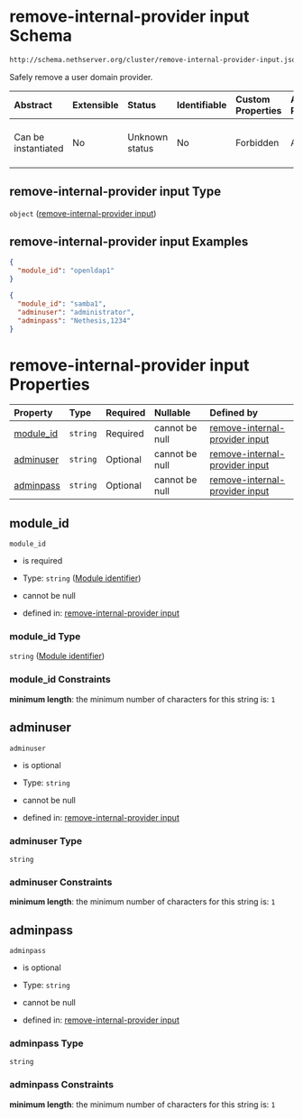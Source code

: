 # remove-internal-provider input Schema

```txt
http://schema.nethserver.org/cluster/remove-internal-provider-input.json
```

Safely remove a user domain provider.

| Abstract            | Extensible | Status         | Identifiable | Custom Properties | Additional Properties | Access Restrictions | Defined In                                                                                                |
| :------------------ | :--------- | :------------- | :----------- | :---------------- | :-------------------- | :------------------ | :-------------------------------------------------------------------------------------------------------- |
| Can be instantiated | No         | Unknown status | No           | Forbidden         | Allowed               | none                | [remove-internal-provider-input.json](cluster/remove-internal-provider-input.json "open original schema") |

## remove-internal-provider input Type

`object` ([remove-internal-provider input](remove-internal-provider-input.md))

## remove-internal-provider input Examples

```json
{
  "module_id": "openldap1"
}
```

```json
{
  "module_id": "samba1",
  "adminuser": "administrator",
  "adminpass": "Nethesis,1234"
}
```

# remove-internal-provider input Properties

| Property                 | Type     | Required | Nullable       | Defined by                                                                                                                                                                                        |
| :----------------------- | :------- | :------- | :------------- | :------------------------------------------------------------------------------------------------------------------------------------------------------------------------------------------------ |
| [module\_id](#module_id) | `string` | Required | cannot be null | [remove-internal-provider input](remove-internal-provider-input-properties-module-identifier.md "http://schema.nethserver.org/cluster/remove-internal-provider-input.json#/properties/module_id") |
| [adminuser](#adminuser)  | `string` | Optional | cannot be null | [remove-internal-provider input](remove-internal-provider-input-properties-adminuser.md "http://schema.nethserver.org/cluster/remove-internal-provider-input.json#/properties/adminuser")         |
| [adminpass](#adminpass)  | `string` | Optional | cannot be null | [remove-internal-provider input](remove-internal-provider-input-properties-adminpass.md "http://schema.nethserver.org/cluster/remove-internal-provider-input.json#/properties/adminpass")         |

## module\_id



`module_id`

* is required

* Type: `string` ([Module identifier](remove-internal-provider-input-properties-module-identifier.md))

* cannot be null

* defined in: [remove-internal-provider input](remove-internal-provider-input-properties-module-identifier.md "http://schema.nethserver.org/cluster/remove-internal-provider-input.json#/properties/module_id")

### module\_id Type

`string` ([Module identifier](remove-internal-provider-input-properties-module-identifier.md))

### module\_id Constraints

**minimum length**: the minimum number of characters for this string is: `1`

## adminuser



`adminuser`

* is optional

* Type: `string`

* cannot be null

* defined in: [remove-internal-provider input](remove-internal-provider-input-properties-adminuser.md "http://schema.nethserver.org/cluster/remove-internal-provider-input.json#/properties/adminuser")

### adminuser Type

`string`

### adminuser Constraints

**minimum length**: the minimum number of characters for this string is: `1`

## adminpass



`adminpass`

* is optional

* Type: `string`

* cannot be null

* defined in: [remove-internal-provider input](remove-internal-provider-input-properties-adminpass.md "http://schema.nethserver.org/cluster/remove-internal-provider-input.json#/properties/adminpass")

### adminpass Type

`string`

### adminpass Constraints

**minimum length**: the minimum number of characters for this string is: `1`
